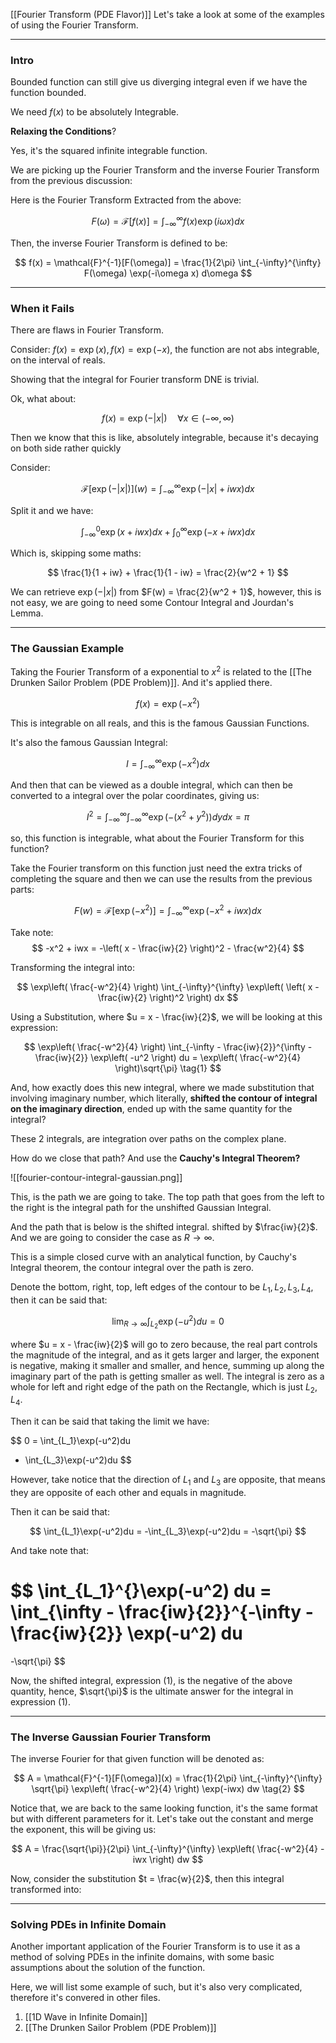 [[Fourier Transform (PDE Flavor)]]
Let's take a look at some of the examples of using the Fourier Transform.

---
### **Intro**

Bounded function can still give us diverging integral even if we have the function bounded. 

We need $f(x)$ to be absolutely Integrable. 

**Relaxing the Conditions**? 

Yes, it's the squared infinite integrable function. 

We are picking up the Fourier Transform and the inverse Fourier Transform from the previous discussion: 

Here is the Fourier Transform Extracted from the above: 

$$
F(\omega) = \mathcal{F}[f(x)] = 
\int_{-\infty}^{\infty} 
    f(x)\exp(i\omega x)
dx
$$

Then, the inverse Fourier Transform is defined to be: 

$$
f(x) = \mathcal{F}^{-1}[F(\omega)] = \frac{1}{2\pi}
\int_{-\infty}^{\infty} 
    F(\omega) \exp(-i\omega x)
d\omega
$$



---
### **When it Fails**

There are flaws in Fourier Transform. 

Consider: $f(x) = \exp(x), f(x) = \exp(-x)$, the function are not abs integrable, on the interval of reals. 

Showing that the integral for Fourier transform DNE is trivial. 

Ok, what about: 

$$
f(x) = \exp(-|x|)\quad \forall x\in (-\infty, \infty)
$$

Then we know that this is like, absolutely integrable, because it's decaying on both side rather quickly

Consider: 

$$
\mathcal{F}[\exp(-|x|)](w) = 
\int_{-\infty}^{\infty} 
\exp(-|x| + iwx)
dx
$$

Split it and we have: 

$$
\int_{-\infty}^{0}
\exp(x + iwx)
dx
+
\int_{0}^{\infty}
\exp(-x + iwx)
dx
$$

Which is, skipping some maths: 

$$
\frac{1}{1 + iw} + \frac{1}{1 - iw} = \frac{2}{w^2 + 1}
$$

We can retrieve $\exp(-|x|)$ from $F(w) = \frac{2}{w^2 + 1}$, however, this is not easy, we are going to need some Contour Integral and Jourdan's Lemma. 

---
### **The Gaussian Example**

Taking the Fourier Transform of a exponential to $x^2$ is related to the [[The Drunken Sailor Problem (PDE Problem)]]. And it's applied there. 


$$
f(x) = \exp(-x^2)
$$

This is integrable on all reals, and this is the famous Gaussian Functions. 

It's also the famous Gaussian Integral: 

$$
I = 
\int_{-\infty}^{\infty} 
\exp(-x^2)
dx
$$

And then that can be viewed as a double integral, which can then be converted to a integral over the polar coordinates, giving us: 

$$
I^2 = 
\int_{-\infty}^{\infty}
    \int_{-\infty}^{\infty} 
        \exp(-(x^2 + y^2))
    dy
dx = \pi
$$

so, this function is integrable, what about the Fourier Transform for this function? 

Take the Fourier transform on this function just need the extra tricks of completing the square and then we can use the results from the previous parts:

$$
F(w) = \mathcal{F}[\exp(-x^2)] = \int_{-\infty}^{\infty} 
    \exp(-x^2 + iwx)
dx
$$

Take note: 
$$
-x^2 + iwx = -\left(
    x - \frac{iw}{2}
\right)^2 - \frac{w^2}{4}
$$

Transforming the integral into: 

$$
\exp\left(
    \frac{-w^2}{4}
\right)
\int_{-\infty}^{\infty} 
    \exp\left(
        \left(
            x - \frac{iw}{2}
        \right)^2
    \right)
dx
$$

Using a Substitution, where $u = x - \frac{iw}{2}$, we will be looking at this expression: 

$$
\exp\left(
    \frac{-w^2}{4}
\right)
\int_{-\infty - \frac{iw}{2}}^{\infty - \frac{iw}{2}} 
    \exp\left(
        -u^2
    \right)
du = \exp\left(
    \frac{-w^2}{4}
\right)\sqrt{\pi}
\tag{1}
$$

And, how exactly does  this new integral, where we made substitution that involving imaginary number, which literally, **shifted the contour of integral on the imaginary direction**, ended up with the same quantity for the integral?

These 2 integrals, are integration over paths on the complex plane. 

How do we close that path? And use the **Cauchy's Integral Theorem?**

![[fourier-contour-integral-gaussian.png]]

This, is the path we are going to take. The top path that goes from the left to the right is the integral path for the unshifted Gaussian Integral. 

And the path that is below is the shifted integral. shifted by $\frac{iw}{2}$. And we are going to consider the case as $R\rightarrow\infty$.

This is a simple closed curve with an analytical function, by Cauchy's Integral theorem, the contour integral over the path is zero. 

Denote the bottom, right, top, left edges of the contour to be $L_1, L_2, L_3, L_4$, then it can be said that:  

$$
\lim_{R\rightarrow \infty}\int_{L_2}^{} \exp(-u^2)du = 0 
$$

where $u = x - \frac{iw}{2}$ will go to zero because, the real part controls the magnitude of the integral, and as it gets larger and larger, the exponent is negative, making it smaller and smaller, and hence, summing up along the imaginary part of the path is getting smaller as well. The integral is zero as a whole for left and right edge of the path on the Rectangle, which is just $L_2, L_4$. 

Then it can be said that taking the limit we have:

$$
0 = \int_{L_1}\exp(-u^2)du
+ \int_{L_3}\exp(-u^2)du
$$

However, take notice that the direction of $L_1$ and $L_3$ are opposite, that means they are opposite of each other and equals in magnitude. 

Then it can be said that: 

$$
\int_{L_1}\exp(-u^2)du = -\int_{L_3}\exp(-u^2)du = -\sqrt{\pi}
$$

And take note that: 

$$
\int_{L_1}^{}\exp(-u^2) du = \int_{\infty - \frac{iw}{2}}^{-\infty - \frac{iw}{2}} 
    \exp(-u^2)
du
=
-\sqrt{\pi}
$$

Now, the shifted integral, expression (1), is the negative of the above quantity, hence, $\sqrt{\pi}$ is the ultimate answer for the integral in expression (1). 

---
### **The Inverse Gaussian Fourier Transform**


The inverse Fourier for that given function will be denoted as: 

$$
A = 
\mathcal{F}^{-1}[F(\omega)](x) = 
\frac{1}{2\pi}
\int_{-\infty}^{\infty} 
    \sqrt{\pi}
    \exp\left(
        \frac{-w^2}{4}
    \right)
    \exp(-iwx)
dw
\tag{2}
$$

Notice that, we are back to the same looking function, it's the same format but with different parameters for it. Let's take out the constant and merge the exponent, this will be giving us:

$$
A = 
\frac{\sqrt{\pi}}{2\pi}
\int_{-\infty}^{\infty} 
    \exp\left(
        \frac{-w^2}{4}
        -
        iwx
    \right)
dw
$$

Now, consider the substitution $t = \frac{w}{2}$, then this integral transformed into: 

---
### **Solving PDEs in Infinite Domain**

Another important application of the Fourier Transform is to use it as a method of solving PDEs in the infinite domains, with some basic assumptions about the solution of the function. 

Here, we will list some example of such, but it's also very complicated, therefore it's convered in other files. 

1. [[1D Wave in Infinite Domain]]
2. [[The Drunken Sailor Problem (PDE Problem)]]
